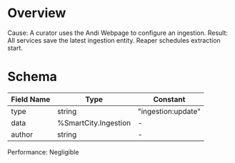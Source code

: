 # Overview

Cause: A curator uses the Andi Webpage to configure an ingestion.
Result: All services save the latest ingestion entity. Reaper schedules extraction start.

# Schema

| Field Name | Type | Constant |
| - | - | - |
| type | string | "ingestion:update" |
| data | %SmartCity.Ingestion | - |
| author | string | - |

Performance: Negligible